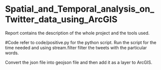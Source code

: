 # Spatial_and_Temporal_analysis_on_Twitter_data_using_ArcGIS
Report contains the description of the whole project and the tools used.

#Code
refer to code/positive.py for the python script. Run the script for the time needed and using stream.filter filter the tweets with the particular words.

Convert the json file into geojson file and then add it as a layer to ArcGIS.
